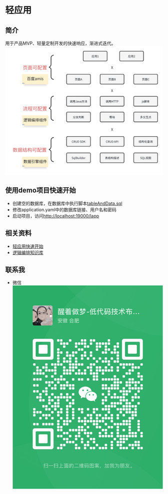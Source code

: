 # 轻应用
## 简介
用于产品MVP、轻量定制开发的快速响应，渐进式迭代。
![img.png](img.png)
## 使用demo项目快速开始
- 创建空的数据库，在数据库中执行脚本[tableAndData.sql](./deploy/tableAndData.sql)
- 修改application.yaml中的数据库链接、用户名和密码
- 启动项目，访问[http://localhost:19000/lapp](http://localhost:19000/lapp)
## 相关资料
- [轻应用快速开始](https://o4wsztdxg4.feishu.cn/wiki/VJMZwERpli9LR2kBOgscS6mjnAb?from=from_copylink)
- [逻辑编排知识库](https://o4wsztdxg4.feishu.cn/wiki/AEzIwqBxHiHUMvkz8OVc8qCZnHh)


## 联系我
- 微信
  ![wx.jpg](wx.JPG)